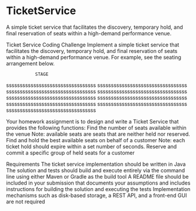 # TicketService
A simple ticket service that facilitates the discovery, temporary hold, and final reservation of seats within a high-demand performance venue.

Ticket Service Coding Challenge
Implement a simple ticket service that facilitates the discovery, temporary hold, and final reservation of seats within a high-demand performance
venue.
For example, see the seating arrangement below.

               STAGE
sssssssssssssssssssssssssssssssss
sssssssssssssssssssssssssssssssss
sssssssssssssssssssssssssssssssss
sssssssssssssssssssssssssssssssss
sssssssssssssssssssssssssssssssss
sssssssssssssssssssssssssssssssss
sssssssssssssssssssssssssssssssss
sssssssssssssssssssssssssssssssss
sssssssssssssssssssssssssssssssss

Your homework assignment is to design and write a Ticket Service that provides the
following functions:
Find the number of seats available within the venue
Note: available seats are seats that are neither held nor reserved.
Find and hold the best available seats on behalf of a customer
Note: each ticket hold should expire within a set number of seconds.
Reserve and commit a specific group of held seats for a customer

Requirements
The ticket service implementation should be written in Java
The solution and tests should build and execute entirely via the command line using either Maven or Gradle as the build tool
A README file should be included in your submission that documents your assumptions and includes instructions for building the
solution and executing the tests
Implementation mechanisms such as disk-based storage, a REST API, and a front-end GUI are not required